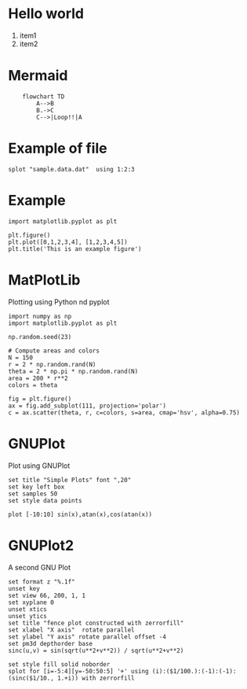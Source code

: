 # Hello world
1. item1
1. item2

# Mermaid
```mermaid
    flowchart TD
        A-->B
        B.->C
        C-->|Loop!!|A
```

# Example of file
```{.gnuplot}
splot "sample.data.dat"  using 1:2:3
```

# Example
```{.matplotlib}
import matplotlib.pyplot as plt

plt.figure()
plt.plot([0,1,2,3,4], [1,2,3,4,5])
plt.title('This is an example figure')
```

# MatPlotLib
Plotting using Python nd pyplot

```{.matplotlib}
import numpy as np
import matplotlib.pyplot as plt

np.random.seed(23)

# Compute areas and colors
N = 150
r = 2 * np.random.rand(N)
theta = 2 * np.pi * np.random.rand(N)
area = 200 * r**2
colors = theta

fig = plt.figure()
ax = fig.add_subplot(111, projection='polar')
c = ax.scatter(theta, r, c=colors, s=area, cmap='hsv', alpha=0.75)
```

# GNUPlot
Plot using GNUPlot

```{.gnuplot}
set title "Simple Plots" font ",20"
set key left box
set samples 50
set style data points

plot [-10:10] sin(x),atan(x),cos(atan(x))
```

# GNUPlot2
A second GNU Plot

```{.gnuplot}
set format z "%.1f"
unset key
set view 66, 200, 1, 1
set xyplane 0
unset xtics
unset ytics
set title "fence plot constructed with zerrorfill"
set xlabel "X axis"  rotate parallel
set ylabel "Y axis" rotate parallel offset -4
set pm3d depthorder base
sinc(u,v) = sin(sqrt(u**2+v**2)) / sqrt(u**2+v**2)

set style fill solid noborder
splot for [i=-5:4][y=-50:50:5] '+' using (i):($1/100.):(-1):(-1):(sinc($1/10., 1.+i)) with zerrorfill
```
